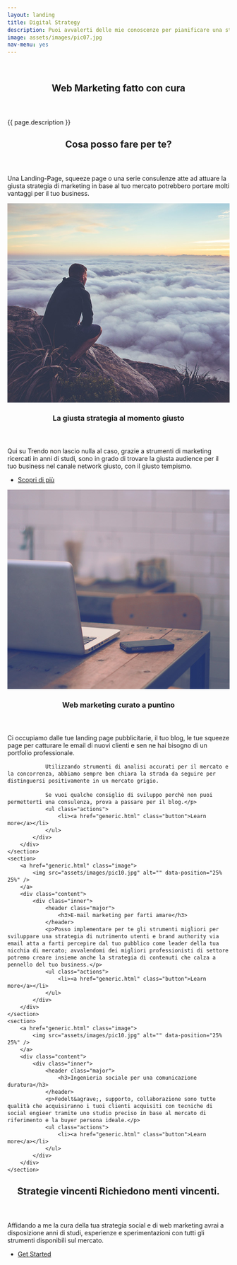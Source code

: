 ```yaml
---
layout: landing
title: Digital Strategy
description: Puoi avvalerti delle mie conoscenze per pianificare una strategia digitale atta a generare conversioni e obiettivi di business.
image: assets/images/pic07.jpg
nav-menu: yes
---
```


<!-- Banner -->
<!-- Note: The "styleN" class below should match that of the header element. -->
<section id="banner" class="style4">
	<div class="inner">
		<span class="image">
			<img src="{{ site.baseurl }}/{{ page.image }}" alt="" />
		</span>
		<header class="major">
			<h1>Web Marketing fatto con cura</h1>
		</header>
		<div class="content">
			<p>{{ page.description }}</p>
		</div>
	</div>
</section>

<!-- Main -->
<div id="main">

<!-- One -->
<section id="one">
	<div class="inner">
		<header class="major">
			<h2>Cosa posso fare per te?</h2>
		</header>
		<p>Una Landing-Page, squeeze page o una serie consulenze atte ad attuare la giusta strategia di marketing in base al tuo mercato potrebbero portare molti vantaggi per il tuo business.</p>
	</div>
</section>

<!-- Two -->
<section id="two" class="spotlights">
	<section>
		<a href="generic.html" class="image">
			<img src="assets/images/pic08.jpg" alt="" data-position="center center" />
		</a>
		<div class="content">
			<div class="inner">
				<header class="major">
					<h3>La giusta strategia al momento giusto</h3>
				</header>
				<p>Qui su Trendo non lascio nulla al caso, grazie a strumenti di marketing ricercati in anni di studi, sono in grado di trovare la giusta audience per il tuo business nel canale network giusto, con il giusto tempismo.</p>
				<ul class="actions">
					<li><a href="generic.html" class="button">Scopri di pi&ugrave;</a></li>
				</ul>
			</div>
		</div>
	</section>
	<section>
		<a href="generic.html" class="image">
			<img src="assets/images/pic09.jpg" alt="" data-position="top center" />
		</a>
		<div class="content">
			<div class="inner">
				<header class="major">
					<h3>Web marketing curato a puntino</h3>
				</header>
				<p>Ci occupiamo dalle tue landing page pubblicitarie, il tuo blog, le tue squeeze page per catturare le email di nuovi clienti e sen ne hai bisogno di un portfolio professionale.

 				Utilizzando strumenti di analisi accurati per il mercato e la concorrenza, abbiamo sempre ben chiara la strada da seguire per distinguersi positivamente in un mercato grigio.

				Se vuoi qualche consiglio di sviluppo perchè non puoi permetterti una consulenza, prova a passare per il blog.</p>
				<ul class="actions">
					<li><a href="generic.html" class="button">Learn more</a></li>
				</ul>
			</div>
		</div>
	</section>
	<section>
		<a href="generic.html" class="image">
			<img src="assets/images/pic10.jpg" alt="" data-position="25% 25%" />
		</a>
		<div class="content">
			<div class="inner">
				<header class="major">
					<h3>E-mail marketing per farti amare</h3>
				</header>
				<p>Posso implementare per te gli strumenti migliori per sviluppare una strategia di nutrimento utenti e brand authority via email atta a farti percepire dal tuo pubblico come leader della tua nicchia di mercato; avvalendomi dei migliori professionisti di settore potremo creare insieme anche la strategia di contenuti che calza a pennello del tuo business.</p>
				<ul class="actions">
					<li><a href="generic.html" class="button">Learn more</a></li>
				</ul>
			</div>
		</div>
	</section>
	<section>
		<a href="generic.html" class="image">
			<img src="assets/images/pic10.jpg" alt="" data-position="25% 25%" />
		</a>
		<div class="content">
			<div class="inner">
				<header class="major">
					<h3>Ingenieria sociale per una comunicazione duratura</h3>
				</header>
				<p>Fedelt&agrave;, supporto, collaborazione sono tutte qualità che acquisiranno i tuoi clienti acquisiti con tecniche di social engieer tramite uno studio preciso in base al mercato di riferimento e la buyer persona ideale.</p>
				<ul class="actions">
					<li><a href="generic.html" class="button">Learn more</a></li>
				</ul>
			</div>
		</div>
	</section>
</section>

<!-- Three -->
<section id="three">
	<div class="inner">
		<header class="major">
			<h2>Strategie vincenti
Richiedono menti vincenti.</h2>
		</header>
		<p>Affidando a me la cura della tua strategia social e di web marketing avrai a disposizione anni di studi, esperienze e sperimentazioni con tutti gli strumenti disponibili sul mercato.</p>
		<ul class="actions">
			<li><a href="generic.html" class="button next">Get Started</a></li>
		</ul>
	</div>
</section>

</div>
